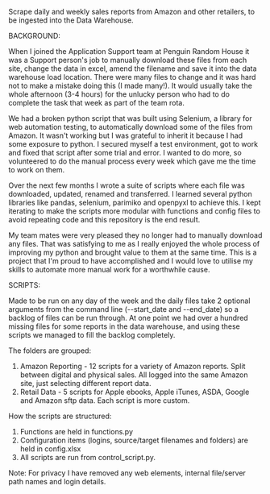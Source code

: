 Scrape daily and weekly sales reports from Amazon and other retailers, to be ingested into the Data Warehouse. 

BACKGROUND:

When I joined the Application Support team at Penguin Random House it was a Support person's job to manually download these files from each site, change the data in excel, amend the filename and save it into the data warehouse load location. There were many files to change and it was hard not to make a mistake doing this (I made many!). It would usually take the whole afternoon (3-4 hours) for the unlucky person who had to do complete the task that week as part of the team rota.

We had a broken python script that was built using Selenium, a library for web automation testing, to automatically download some of the files from Amazon. It wasn't working but I was grateful to inherit it because I had some exposure to python. I secured myself a test environment, got to work and fixed that script after some trial and error. I wanted to do more, so volunteered to do the manual process every week which gave me the time to work on them.

Over the next few months I wrote a suite of scripts where each file was downloaded, updated, renamed and transferred. I learned several python libraries like pandas, selenium, parimiko and openpyxl to achieve this. I kept iterating to make the scripts more modular with functions and config files to avoid repeating code and this repository is the end result. 

My team mates were very pleased they no longer had to manually download any files. That was satisfying to me as I really enjoyed the whole process of improving my python and brought value to them at the same time. This is a project that I'm proud to have accomplished and I would love to utilise my skills to automate more manual work for a worthwhile cause.


SCRIPTS:

Made to be run on any day of the week and the daily files take 2 optional arguments from the command line (--start_date and --end_date) so a backlog of files can be run through. At one point we had over a hundred missing files for some reports in the data warehouse, and using these scripts we managed to fill the backlog completely.


The folders are grouped:
1. Amazon Reporting - 12 scripts for a variety of Amazon reports. Split between digital and physical sales. All logged into the same Amazon site, just selecting different report data.
2. Retail Data - 5 scripts for Apple ebooks, Apple iTunes, ASDA, Google and Amazon sftp data. Each script is more custom.


How the scripts are structured:
1. Functions are held in functions.py
2. Configuration items (logins, source/target filenames and folders) are held in config.xlsx
3. All scripts are run from control_script.py.


Note: For privacy I have removed any web elements, internal file/server path names and login details.

